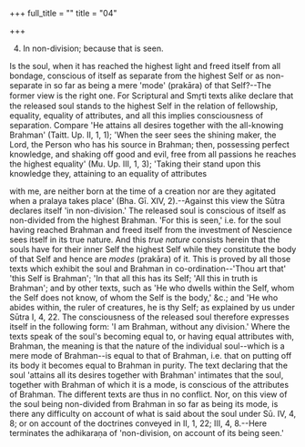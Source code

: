 +++
full_title = ""
title = "04"

+++


4. In non-division; because that is seen.

Is the soul, when it has reached the highest light and freed itself from all bondage, conscious of itself as separate from the highest Self or as non-separate in so far as being a mere 'mode' (prakāra) of that Self?--The former view is the right one. For Scriptural and Smr̥ti texts alike declare that the released soul stands to the highest Self in the relation of fellowship, equality, equality of attributes, and all this implies consciousness of separation. Compare 'He attains all desires together with the all-knowing Brahman' (Taitt. Up. II, 1, 1); 'When the seer sees the shining maker, the Lord, the Person who has his source in Brahman; then, possessing perfect knowledge, and shaking off good and evil, free from all passions he reaches the highest equality' (Mu. Up. III, 1, 3); 'Taking their stand upon this knowledge they, attaining to an equality of attributes

with me, are neither born at the time of a creation nor are they agitated when a pralaya takes place' (Bha. Gī. XIV, 2).--Against this view the Sūtra declares itself 'in non-division.' The released soul is conscious of itself as non-divided from the highest Brahman. 'For this is seen,' i.e. for the soul having reached Brahman and freed itself from the investment of Nescience sees itself in its true nature. And this _true nature_ consists herein that the souls have for their inner Self the highest Self while they constitute the body of that Self and hence are _modes_ (prakāra) of it. This is proved by all those texts which exhibit the soul and Brahman in co-ordination--'Thou art that' 'this Self is Brahman'; 'In that all this has its Self; 'All this in truth is Brahman'; and by other texts, such as 'He who dwells within the Self, whom the Self does not know, of whom the Self is the body,' &c.; and 'He who abides within, the ruler of creatures, he is thy Self; as explained by us under Sūtra I, 4, 22. The consciousness of the released soul therefore expresses itself in the following form: 'I am Brahman, without any division.' Where the texts speak of the soul's becoming equal to, or having equal attributes with, Brahman, the meaning is that the nature of the individual soul--which is a mere mode of Brahman--is equal to that of Brahman, i.e. that on putting off its body it becomes equal to Brahman in purity. The text declaring that the soul 'attains all its desires together with Brahman' intimates that the soul, together with Brahman of which it is a mode, is conscious of the attributes of Brahman. The different texts are thus in no conflict. Nor, on this view of the soul being non-divided from Brahman in so far as being its mode, is there any difficulty on account of what is said about the soul under Sū. IV, 4, 8; or on account of the doctrines conveyed in II, 1, 22; III, 4, 8.--Here terminates the adhikaraṇa of 'non-division, on account of its being seen.'

